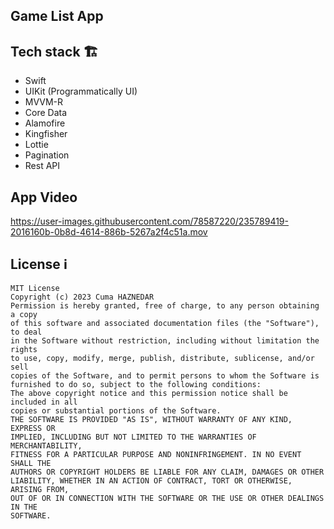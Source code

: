 ## Game List App

## Tech stack 🏗
* Swift
* UIKit (Programmatically UI)
* MVVM-R
* Core Data
* Alamofire
* Kingfisher
* Lottie
* Pagination
* Rest API

App Video
--------------
https://user-images.githubusercontent.com/78587220/235789419-2016160b-0b8d-4614-886b-5267a2f4c51a.mov


## License  ℹ️
```
MIT License
Copyright (c) 2023 Cuma HAZNEDAR
Permission is hereby granted, free of charge, to any person obtaining a copy
of this software and associated documentation files (the "Software"), to deal
in the Software without restriction, including without limitation the rights
to use, copy, modify, merge, publish, distribute, sublicense, and/or sell
copies of the Software, and to permit persons to whom the Software is
furnished to do so, subject to the following conditions:
The above copyright notice and this permission notice shall be included in all
copies or substantial portions of the Software.
THE SOFTWARE IS PROVIDED "AS IS", WITHOUT WARRANTY OF ANY KIND, EXPRESS OR
IMPLIED, INCLUDING BUT NOT LIMITED TO THE WARRANTIES OF MERCHANTABILITY,
FITNESS FOR A PARTICULAR PURPOSE AND NONINFRINGEMENT. IN NO EVENT SHALL THE
AUTHORS OR COPYRIGHT HOLDERS BE LIABLE FOR ANY CLAIM, DAMAGES OR OTHER
LIABILITY, WHETHER IN AN ACTION OF CONTRACT, TORT OR OTHERWISE, ARISING FROM,
OUT OF OR IN CONNECTION WITH THE SOFTWARE OR THE USE OR OTHER DEALINGS IN THE
SOFTWARE.
```

